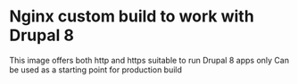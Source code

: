 # Nginx custom build to work with Drupal 8

This image offers both http and https suitable to run Drupal 8 apps only
Can be used as a starting point for production build